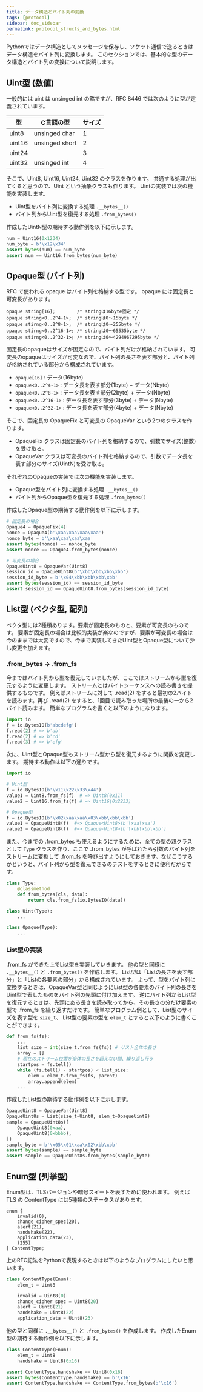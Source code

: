 ```yaml
---
title: データ構造とバイト列の変換
tags: [protocol]
sidebar: doc_sidebar
permalink: protocol_structs_and_bytes.html
---
```


Pythonではデータ構造としてメッセージを保存し、ソケット通信で送るときはデータ構造をバイト列に変換します。
このセクションでは、基本的な型のデータ構造とバイト列の変換について説明します。

## Uint型 (数値)

一般的には uint は unsinged int の略ですが、RFC 8446 では次のように型が定義されています。

| 型 | C言語の型 | サイズ |
|---|---|---|
| uint8  | unsinged char  | 1 |
| uint16 | unsinged short | 2 |
| uint24 |                | 3 |
| uint32 | unsinged int   | 4 |

そこで、Uint8, Uint16, Uint24, Uint32 のクラスを作ります。
共通する処理が出てくると思うので、Uint という抽象クラスも作ります。
Uintの実装では次の機能を実装します。

- Uint型をバイト列に変換する処理 `.__bytes__()`
- バイト列からUint型を復元する処理 `.from_bytes()`

作成したUintN型の期待する動作例を以下に示します。

```python
num = Uint16(0x1234)
num_byte = b'\x12\x34'
assert bytes(num) == num_byte
assert num == Uint16.from_bytes(num_byte)
```

## Opaque型 (バイト列)

RFC で使われる opaque はバイト列を格納する型です。
opaque には固定長と可変長があります。

```
opaque string[16];        /* stringは16byte固定 */
opaque string<0..2^4-1>;  /* stringは0〜15byte */
opaque stirng<0..2^8-1>;  /* stringは0〜255byte */
opaque stirng<0..2^16-1>; /* stringは0〜65535byte */
opaque stirng<0..2^32-1>; /* stringは0〜4294967295byte */
```

固定長のopaqueはサイズが固定なので、バイト列だけが格納されています。
可変長のopaqueはサイズが可変なので、バイト列の長さを表す部分と、バイト列が格納されている部分から構成されています。

- `opaque[16]` : データ(16byte)
- `opaque<0..2^4-1>` : データ長を表す部分(1byte) + データ(Nbyte)
- `opaque<0..2^8-1>` : データ長を表す部分(2byte) + データ(Nbyte)
- `opaque<0..2^16-1>` : データ長を表す部分(3byte) + データ(Nbyte)
- `opaque<0..2^32-1>` : データ長を表す部分(4byte) + データ(Nbyte)

そこで、固定長の OpaqueFix と可変長の OpaqueVar という2つのクラスを作ります。

- OpaqueFix クラスは固定長のバイト列を格納するので、引数でサイズ(整数)を受け取る。
- OpaqueVar クラスは可変長のバイト列を格納するので、引数でデータ長を表す部分のサイズ(UintN)を受け取る。

それぞれのOpaqueの実装では次の機能を実装します。

- Opaque型をバイト列に変換する処理 `.__bytes__()`
- バイト列からOpaque型を復元する処理 `.from_bytes()`

作成したOpaque型の期待する動作例を以下に示します。

```python
# 固定長の場合
Opaque4 = OpaqueFix(4)
nonce = Opaque4(b'\xaa\xaa\xaa\xaa')
nonce_byte = b'\xaa\xaa\xaa\xaa'
assert bytes(nonce) == nonce_byte
assert nonce == Opaque4.from_bytes(nonce)

# 可変長の場合
OpaqueUint8 = OpaqueVar(Uint8)
session_id = OpaqueUint8(b'\xbb\xbb\xbb\xbb')
session_id_byte = b'\x04\xbb\xbb\xbb\xbb'
assert bytes(session_id) == session_id_byte
assert session_id == OpaqueUint8.from_bytes(session_id_byte)
```


## List型 (ベクタ型, 配列)

ベクタ型には2種類あります。要素が固定長のものと、要素が可変長のものです。
要素が固定長の場合は比較的実装が楽なのですが、要素が可変長の場合は今のままでは大変ですので、今まで実装してきたUint型とOpaque型について少し変更を加えます。

### .from_bytes → .from_fs

今まではバイト列から型を復元していましたが、ここではストリームから型を復元するように変更します。
ストリームとはバイトシーケンスへの読み書きを提供するものです。
例えばストリームに対して .read(2) をすると最初の2バイトを読みます。再び .read(2) をすると、1回目で読み取った場所の最後の一から2バイト読みます。
簡単なプログラムを書くと以下のようになります。

```python
import io
f = io.BytesIO(b'abcdefg')
f.read(2) # => b'ab'
f.read(2) # => b'cd'
f.read(3) # => b'efg'
```

次に、Uint型とOpaque型もストリーム型から型を復元するように関数を変更します。
期待する動作は以下の通りです。

```python
import io

# Uint型
f = io.BytesIO(b'\x11\x22\x33\x44')
value1 = Uint8.from_fs(f)  # => Uint8(0x11)
value2 = Uint16.from_fs(f) # => Uint16(0x2233)

# Opaque型
f = io.BytesIO(b'\x02\xaa\xaa\x03\xbb\xbb\xbb')
value1 = OpaqueUint8(f)  #=> Opaque<Uint8>(b'\xaa\xaa')
value2 = OpaqueUint8(f)  #=> Opaque<Uint8>(b'\xbb\xbb\xbb')
```

また、今までの .from_bytes も使えるようにするために、全ての型の親クラスとして `Type` クラスを作り、ここで .from_bytes が呼ばれたら引数のバイト列をストリームに変換して .from_fs を呼び出すようにしておきます。なぜこうするかというと、バイト列から型を復元できるのテストをするときに便利だからです。

```python
class Type:
    @classmethod
    def from_bytes(cls, data):
        return cls.from_fs(io.BytesIO(data))

class Uint(Type):
    ...

class Opaque(Type):
    ...
```

### List型の実装

.from_fs ができた上でList型を実装していきます。
他の型と同様に `.__bytes__()` と `.from_bytes()` を作成します。
List型は「Listの長さを表す部分」と「Listの各要素の部分」から構成されています。
よって、型をバイト列に変換するときは、OpaqueVar型と同じようにList型の各要素のバイト列の長さをUint型で表したものをバイト列の先頭に付け加えます。
逆にバイト列からList型を復元するときは、先頭にある長さを読み取ってから、その長さの分だけ要素の型で .from_fs を繰り返すだけです。
簡単なプログラム例として、List型のサイズを表す型を `size_t`、 List型の要素の型を `elem_t` とすると以下のように書くことができます。

```python
def from_fs(fs):
    ...
    list_size = int(size_t.from_fs(fs)) # リスト全体の長さ
    array = []
    # 現在のストリーム位置が全体の長さを超えない間、繰り返し行う
    startpos = fs.tell()
    while (fs.tell() - startpos) < list_size:
        elem = elem_t.from_fs(fs, parent)
        array.append(elem)
    ...
```

作成したList型の期待する動作例を以下に示します。

```python
OpaqueUint8 = OpaqueVar(Uint8)
OpaqueUint8s = List(size_t=Uint8, elem_t=OpaqueUint8)
sample = OpaqueUint8s([
    OpaqueUint8(0xaa),
    OpaqueUint8(0xbbbb),
])
sample_byte = b'\x05\x01\xaa\x02\xbb\xbb'
assert bytes(sample) == sample_byte
assert sample == OpaqueUint8s.from_bytes(sample_byte)
```

## Enum型 (列挙型)

Enum型は、TLSバージョンや暗号スイートを表すために使われます。
例えば TLS の ContentType には5種類のステータスがあります。

```
enum {
    invalid(0),
    change_cipher_spec(20),
    alert(21),
    handshake(22),
    application_data(23),
    (255)
} ContentType;
```

上のRFC記法をPythonで表現するときは以下のようなプログラムにしたいと思います。

```python
class ContentType(Enum):
    elem_t = Uint8

    invalid = Uint8(0)
    change_cipher_spec = Uint8(20)
    alert = Uint8(21)
    handshake = Uint8(22)
    application_data = Uint8(23)
```

他の型と同様に `.__bytes__()` と `.from_bytes()` を作成します。
作成したEnum型の期待する動作例を以下に示します。

```python
class ContentType(Enum):
    elem_t = Uint8
    handshake = Uint8(0x16)

assert ContentType.handshake == Uint8(0x16)
assert bytes(ContentType.handshake) == b'\x16'
assert ContentType.handshake == ContentType.from_bytes(b'\x16')
```
